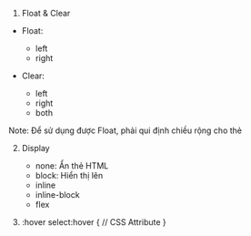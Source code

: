 1. Float & Clear
- Float:
	- left
	- right

- Clear:
	- left
	- right
	- both


Note: Để sử dụng được Float, phải qui định chiều rộng cho thẻ


2. Display
   - none: Ẩn thẻ HTML
   - block: Hiển thị lên
   - inline
   - inline-block
   - flex

3. :hover
	select:hover {
		// CSS Attribute
	}
